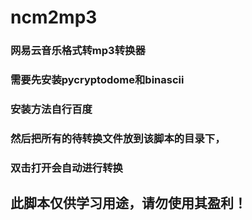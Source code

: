 # ncm2mp3
### 网易云音乐格式转mp3转换器
### 需要先安装pycryptodome和binascii
### 安装方法自行百度
### 然后把所有的待转换文件放到该脚本的目录下，
### 双击打开会自动进行转换
## 此脚本仅供学习用途，请勿使用其盈利！
